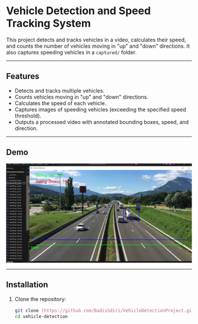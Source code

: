 # Vehicle Detection and Speed Tracking System

This project detects and tracks vehicles in a video, calculates their speed, and counts the number of vehicles moving in "up" and "down" directions. It also captures speeding vehicles in a `captured/` folder.

---

## Features

- Detects and tracks multiple vehicles.
- Counts vehicles moving in "up" and "down" directions.
- Calculates the speed of each vehicle.
- Captures images of speeding vehicles (exceeding the specified speed threshold).
- Outputs a processed video with annotated bounding boxes, speed, and direction.

---

## Demo

![Demo Screenshot](screenshots.PNG)

---

## Installation

1. Clone the repository:
   ```bash
   git clone [https://github.com/BadisSdiri/VehicleDetectionProject.git]
   cd vehicle-detection
 
